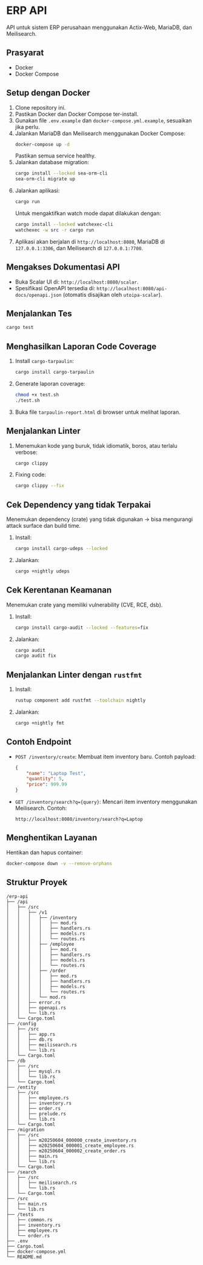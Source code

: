 # ERP API

API untuk sistem ERP perusahaan menggunakan Actix-Web, MariaDB, dan Meilisearch.

## Prasyarat
- Docker
- Docker Compose

## Setup dengan Docker
1. Clone repository ini.
2. Pastikan Docker dan Docker Compose ter-install.
3. Gunakan file `.env.example` dan `docker-compose.yml.example`, sesuaikan jika perlu.
4. Jalankan MariaDB dan Meilisearch menggunakan Docker Compose:
   ```bash
   docker-compose up -d
   ```
   Pastikan semua service healthy.
5. Jalankan database migration:
   ```bash
   cargo install --locked sea-orm-cli
   sea-orm-cli migrate up
   ```
5. Jalankan aplikasi:
   ```bash
   cargo run
   ```
   Untuk mengaktifkan watch mode dapat dilakukan dengan:
   ```bash
   cargo install --locked watchexec-cli
   watchexec -w src -r cargo run
   ```
6. Aplikasi akan berjalan di `http://localhost:8080`, MariaDB di `127.0.0.1:3306`, dan Meilisearch di `127.0.0.1:7700`.

## Mengakses Dokumentasi API
- Buka Scalar UI di: `http://localhost:8080/scalar`.
- Spesifikasi OpenAPI tersedia di: `http://localhost:8080/api-docs/openapi.json` (otomatis disajikan oleh `utoipa-scalar`).

## Menjalankan Tes
```bash
cargo test
```

## Menghasilkan Laporan Code Coverage
1. Install `cargo-tarpaulin`:
   ```bash
   cargo install cargo-tarpaulin
   ```
2. Generate laporan coverage:
   ```bash
   chmod +x test.sh
   ./test.sh
   ```
3. Buka file `tarpaulin-report.html` di browser untuk melihat laporan.

## Menjalankan Linter
1. Menemukan kode yang buruk, tidak idiomatik, boros, atau terlalu verbose:
   ```bash
   cargo clippy
   ```
2. Fixing code:
   ```bash
   cargo clippy --fix
   ```

## Cek Dependency yang tidak Terpakai
Menemukan dependency (crate) yang tidak digunakan → bisa mengurangi attack surface dan build time.
1. Install:
   ```bash
   cargo install cargo-udeps --locked
   ```
2. Jalankan:
   ```bash
   cargo +nightly udeps
   ```

## Cek Kerentanan Keamanan
Menemukan crate yang memiliki vulnerability (CVE, RCE, dsb).
1. Install:
   ```bash
   cargo install cargo-audit --locked --features=fix
   ```
2. Jalankan:
   ```bash
   cargo audit
   cargo audit fix
   ```

## Menjalankan Linter dengan `rustfmt`
1. Install:
   ```bash
   rustup component add rustfmt --toolchain nightly
   ```
2. Jalankan:
   ```bash
   cargo +nightly fmt
   ```

## Contoh Endpoint
- `POST /inventory/create`: Membuat item inventory baru. Contoh payload:
  ```json
  {
      "name": "Laptop Test",
      "quantity": 5,
      "price": 999.99
  }
  ```
- `GET /inventory/search?q={query}`: Mencari item inventory menggunakan Meilisearch.
   Contoh:
   ```
   http://localhost:8080/inventory/search?q=Laptop
   ```

## Menghentikan Layanan
Hentikan dan hapus container:
```bash
docker-compose down -v --remove-orphans
```

## Struktur Proyek
```
/erp-api
├── /api
│   ├── /src
│   │   ├── /v1
│   │   │   ├── /inventory
│   │   │   │   ├── mod.rs
│   │   │   │   ├── handlers.rs
│   │   │   │   ├── models.rs
│   │   │   │   └── routes.rs
│   │   │   ├── /employee
│   │   │   │   ├── mod.rs
│   │   │   │   ├── handlers.rs
│   │   │   │   ├── models.rs
│   │   │   │   └── routes.rs
│   │   │   ├── /order
│   │   │   │   ├── mod.rs
│   │   │   │   ├── handlers.rs
│   │   │   │   ├── models.rs
│   │   │   │   └── routes.rs
│   │   │   └── mod.rs
│   │   ├── error.rs
│   │   ├── openapi.rs
│   │   └── lib.rs
│   └── Cargo.toml
├── /config
│   ├── /src
│   │   ├── app.rs
│   │   ├── db.rs
│   │   ├── meilisearch.rs
│   │   └── lib.rs
│   └── Cargo.toml
├── /db
│   ├── /src
│   │   ├── mysql.rs
│   │   └── lib.rs
│   └── Cargo.toml
├── /entity
│   ├── /src
│   │   ├── employee.rs
│   │   ├── inventory.rs
│   │   ├── order.rs
│   │   ├── prelude.rs
│   │   └── lib.rs
│   └── Cargo.toml
├── /migration
│   ├── /src
│   │   ├── m20250604_000000_create_inventory.rs
│   │   ├── m20250604_000001_create_employee.rs
│   │   ├── m20250604_000002_create_order.rs
│   │   ├── main.rs
│   │   └── lib.rs
│   └── Cargo.toml
├── /search
│   ├── /src
│   │   ├── meilisearch.rs
│   │   └── lib.rs
│   └── Cargo.toml
├── /src
│   ├── main.rs
│   └── lib.rs
├── /tests
│   ├── common.rs
│   ├── inventory.rs
│   ├── employee.rs
│   └── order.rs
├── .env
├── Cargo.toml
├── docker-compose.yml
└── README.md
```
